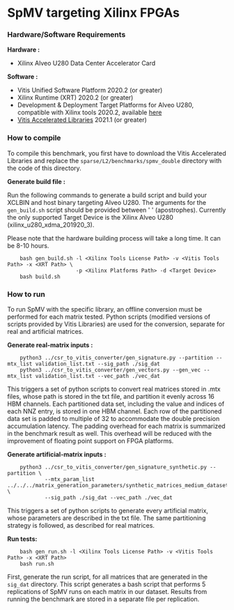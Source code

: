 SpMV targeting Xilinx FPGAs
=========
<!-- _(Modified version of README from Vitis Sparse Library)_ -->

### Hardware/Software Requirements
**Hardware :**

* Xilinx Alveo U280 Data Center Accelerator Card

**Software :**

* Vitis Unified Software Platform 2020.2 (or greater)
* Xilinx Runtime (XRT) 2020.2 (or greater)
* Development & Deployment Target Platforms for Alveo U280, compatible with Xilinx tools 2020.2, available [here](https://www.xilinx.com/products/boards-and-kits/alveo/u280.html#gettingStarted)
* [Vitis Accelerated Libraries](https://github.com/Xilinx/Vitis_Libraries/) 2021.1 (or greater)

### How to compile
To compile this benchmark, you first have to download the Vitis Accelerated Libraries and replace the `sparse/L2/benchmarks/spmv_double` directory with the code of this directory.

**Generate build file :**

Run the following commands to generate a build script and build your XCLBIN and host binary targeting Alveo U280. 
The arguments for the ```gen_build.sh``` script should be provided between ' ' (apostrophes). Currently the only supported Target Device is the Xilinx Alveo U280 (xilinx_u280_xdma_201920_3).

Please note that the hardware building process will take a long time. It can be 8-10 hours. 

```
    bash gen_build.sh -l <Xilinx Tools License Path> -v <Vitis Tools Path> -x <XRT Path> \
                      -p <Xilinx Platforms Path> -d <Target Device>
    bash build.sh
```

### How to run

To run SpMV with the specific library, an offline conversion must be performed for each matrix tested. Python scripts (modified versions of scripts provided by Vitis Libraries) are used for the conversion, separate for real and artificial matrices.

**Generate real-matrix inputs :**

```
    python3 ../csr_to_vitis_converter/gen_signature.py --partition --mtx_list validation_list.txt --sig_path ./sig_dat
    python3 ../csr_to_vitis_converter/gen_vectors.py --gen_vec --mtx_list validation_list.txt --vec_path ./vec_dat
```
This triggers a set of python scripts to convert real matrices stored in .mtx files, whose path is stored in the txt file, and partition it evenly across 16 HBM channels. Each partitioned data set, including the value and indices of each NNZ entry, is stored in one HBM channel. Each row of the partitioned data set is padded to multiple of 32 to accommodate the double precision accumulation latency. The padding overhead for each matrix is summarized in the benchmark result as well. This overhead will be reduced with the improvement of floating point support on FPGA platforms.

**Generate artificial-matrix inputs :**

```
    python3 ../csr_to_vitis_converter/gen_signature_synthetic.py --partition \
            --mtx_param_list ../../../matrix_generation_parameters/synthetic_matrices_medium_dataset.txt \
            --sig_path ./sig_dat --vec_path ./vec_dat
```
This triggers a set of python scripts to generate every artificial matrix, whose parameters are described in the txt file. The same partitioning strategy is followed, as described for real matrices.
<!-- , and partition it evenly across 16 HBM channels. Each partitioned data set, including the value and indices of each NNZ entry, is stored in one HBM channel. Each row of the partitioned data set is padded to multiple of 32 to accommodate the double precision accumulation latency. The padding overhead for each matrix is summarized in the benchmark result as well. This overhead will be reduced with the improvement of floating point support on FPGA platforms. -->

**Run tests:**

```
    bash gen_run.sh -l <Xilinx Tools License Path> -v <Vitis Tools Path> -x <XRT Path>
    bash run.sh 
```
First, generate the run script, for all matrices that are generated in the `sig_dat` directory. This script generates a bash script that performs 5 replications of SpMV runs on each matrix in our dataset. Results from running the benchmark are stored in a separate file per replication.
